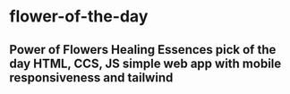 # flower-of-the-day

## Power of Flowers Healing Essences pick of the day HTML, CCS, JS simple web app with mobile responsiveness and tailwind

